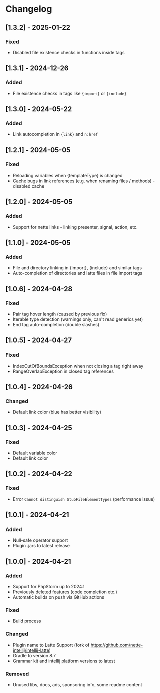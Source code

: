 # Changelog

## [1.3.2] - 2025-01-22

### Fixed

- Disabled file existence checks in functions inside tags

## [1.3.1] - 2024-12-26

### Added

- File existence checks in tags like `{import}` or `{include}`

## [1.3.0] - 2024-05-22

### Added

- Link autocompletion in `{link}` and `n:href`

## [1.2.1] - 2024-05-05

### Fixed

- Reloading variables when {templateType} is changed
- Cache bugs in link references (e.g. when renaming files / methods) - disabled cache

## [1.2.0] - 2024-05-05

### Added

- Support for nette links - linking presenter, signal, action, etc.

## [1.1.0] - 2024-05-05

### Added

- File and directory linking in {import}, {include} and similar tags
- Auto-completion of directories and latte files in file import tags

## [1.0.6] - 2024-04-28

### Fixed

- Pair tag hover length (caused by previous fix)
- Iterable type detection (warnings only, can't read generics yet)
- End tag auto-completion (double slashes)

## [1.0.5] - 2024-04-27

### Fixed

- IndexOutOfBoundsException when not closing a tag right away
- RangeOverlapException in closed tag references

## [1.0.4] - 2024-04-26

### Changed

- Default link color (blue has better visibility)

## [1.0.3] - 2024-04-25

### Fixed

- Default variable color
- Default link color

## [1.0.2] - 2024-04-22

### Fixed

- Error `Cannot distinguish StubFileElementTypes` (performance issue)

## [1.0.1] - 2024-04-21

### Added

- Null-safe operator support
- Plugin .jars to latest release

## [1.0.0] - 2024-04-21

### Added

- Support for PhpStorm up to 2024.1
- Previously deleted features (code completion etc.)
- Automatic builds on push via GitHub actions

### Fixed

- Build process

### Changed

- Plugin name to Latte Support (fork of https://github.com/nette-intellij/intellij-latte)
- Gradle to version 8.7
- Grammar kit and intellij platform versions to latest

### Removed

- Unused libs, docs, ads, sponsoring info, some readme content
